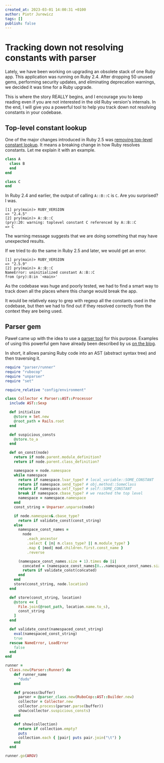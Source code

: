 ```yaml
---
created_at: 2023-03-01 14:00:31 +0100
author: Piotr Jurewicz
tags: []
publish: false
---
```


# Tracking down not resolving constants with parser

Lately, we have been working on upgrading an obsolete stack of one Ruby app.
This application was running on Ruby 2.4.
After dropping 50 unused gems, performing security updates, and eliminating deprecation warnings, we decided it was time for a Ruby upgrade.

This is where the story REALLY begins, and I encourage you to keep reading even if you are not interested in the old Ruby version's internals.
In the end, I will give you a powerful tool to help you track down not resolving constants in your codebase.
<!-- more -->

## Top-level constant lookup

One of the major changes introduced in Ruby 2.5 was [removing top-level constant lookup](https://github.com/ruby/ruby/commit/44a2576f79).
It means a breaking change in how Ruby resolves constants. Let me explain it with an example.
```ruby
class A
  class B
  end
end

class C
end
```

In Ruby 2.4 and earlier, the output of calling `A::B::C` is `C`. Are you surprised? I was.
```
[1] pry(main)> RUBY_VERSION
=> "2.4.5"
[2] pry(main)> A::B::C
(pry):20: warning: toplevel constant C referenced by A::B::C
=> C
```

The warning message suggests that we are doing something that may have unexpected results.

If we tried to do the same in Ruby 2.5 and later, we would get an error.
```
[1] pry(main)> RUBY_VERSION
=> "2.5.9"
[2] pry(main)> A::B::C
NameError: uninitialized constant A::B::C
from (pry):8:in `<main>'
```

As the codebase was huge and poorly tested, we had to find a smart way to track down all the places where this change would break the app.

It would be relatively easy to grep with regexp all the constants used in the codebase, but then we had to find out if they resolved correctly from the context they are being used.

## Parser gem

Paweł came up with the idea to use a [parser tool](https://github.com/whitequark/parser) for this purpose.
Examples of using this powerful gem have already been described by us [on the blog](https://blog.arkency.com/tags/parser/).

In short, it allows parsing Ruby code into an AST (abstract syntax tree) and then traversing it.

```ruby
require "parser/runner"
require "rubocop"
require "unparser"
require "set"

require_relative "config/environment"

class Collector < Parser::AST::Processor
  include AST::Sexp

  def initialize
    @store = Set.new
    @root_path = Rails.root
  end

  def suspicious_consts
    @store.to_a
  end

  def on_const(node)
    return if node.parent.module_definition?
    return if node.parent.class_definition?

    namespace = node.namespace
    while namespace
      return if namespace.lvar_type? # local_variable::SOME_CONSTANT
      return if namespace.send_type? # obj.method::SomeClass
      return if namespace.self_type? # self::SOME_CONSTANT
      break if namespace.cbase_type? # we reached the top level
      namespace = namespace.namespace
    end
    const_string = Unparser.unparse(node)

    if node.namespace&.cbase_type?
      return if validate_const(const_string)
    else
      namespace_const_names =
        node
          .each_ancestor
          .select { |n| n.class_type? || n.module_type? }
          .map { |mod| mod.children.first.const_name }
          .reverse

      (namespace_const_names.size + 1).times do |i|
        concated = (namespace_const_names[0...namespace_const_names.size - i] + [node.const_name]).join("::")
        return if validate_const(concated)
      end
    end
    store(const_string, node.location)
  end

  def store(const_string, location)
    @store << [
      File.join(@root_path, location.name.to_s),
      const_string
    ]
  end

  def validate_const(namespaced_const_string)
    eval(namespaced_const_string)
    true
  rescue NameError, LoadError
    false
  end
end

runner =
  Class.new(Parser::Runner) do
    def runner_name
      "dudu"
    end

    def process(buffer)
      parser = @parser_class.new(RuboCop::AST::Builder.new)
      collector = Collector.new
      collector.process(parser.parse(buffer))
      show(collector.suspicious_consts)
    end

    def show(collection)
      return if collection.empty?
      puts
      collection.each { |pair| puts pair.join("\t") }
    end
  end

runner.go(ARGV)
```